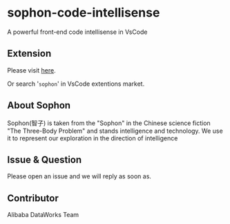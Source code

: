 # sophon-code-intellisense
A powerful front-end code intellisense in VsCode

## Extension
Please visit [here](https://marketplace.visualstudio.com/items?itemName=dataworks.dataworks-intellisense).

Or search '`sophon`' in VsCode extentions market.

## About Sophon
Sophon(智子) is taken from the "Sophon" in the Chinese science fiction "The Three-Body Problem" and stands intelligence and technology. We use it to represent our exploration in the direction of intelligence

## Issue & Question
Please open an issue and we will reply as soon as.

## Contributor
Alibaba DataWorks Team

